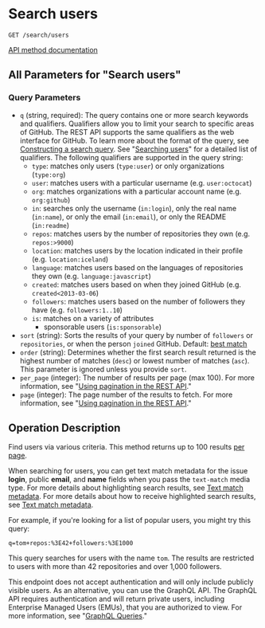 # Search users

`GET /search/users`

[API method documentation](https://docs.github.com/rest/search/search#search-users)

## All Parameters for "Search users"

### Query Parameters

- `q` (string, required): The query contains one or more search keywords and qualifiers. Qualifiers allow you to limit your search to specific areas of GitHub. The REST API supports the same qualifiers as the web interface for GitHub. To learn more about the format of the query, see [Constructing a search query](https://docs.github.com/rest/search/search#constructing-a-search-query). See "[Searching users](https://docs.github.com/search-github/searching-on-github/searching-users)" for a detailed list of qualifiers. The following qualifiers are supported in the query string:
    - `type`: matches only users (`type:user`) or only organizations (`type:org`)
    - `user`: matches users with a particular username (e.g. `user:octocat`)
    - `org`: matches organizations with a particular account name (e.g. `org:github`)
    - `in`: searches only the username (`in:login`), only the real name (`in:name`), or only the email (`in:email`), or only the README (`in:readme`)
    - `repos`: matches users by the number of repositories they own (e.g. `repos:>9000`)
    - `location`: matches users by the location indicated in their profile (e.g. `location:iceland`)
    - `language`: matches users based on the languages of repositories they own (e.g. `language:javascript`)
    - `created`: matches users based on when they joined GitHub (e.g. `created<2013-03-06`)
    - `followers`: matches users based on the number of followers they have (e.g. `followers:1..10`)
    - `is`: matches on a variety of attributes
        - sponsorable users (`is:sponsorable`)
- `sort` (string): Sorts the results of your query by number of `followers` or `repositories`, or when the person `joined` GitHub. Default: [best match](https://docs.github.com/rest/search/search#ranking-search-results)
- `order` (string): Determines whether the first search result returned is the highest number of matches (`desc`) or lowest number of matches (`asc`). This parameter is ignored unless you provide `sort`.
- `per_page` (integer): The number of results per page (max 100). For more information, see "[Using pagination in the REST API](https://docs.github.com/rest/using-the-rest-api/using-pagination-in-the-rest-api)."
- `page` (integer): The page number of the results to fetch. For more information, see "[Using pagination in the REST API](https://docs.github.com/rest/using-the-rest-api/using-pagination-in-the-rest-api)."

## Operation Description

Find users via various criteria. This method returns up to 100 results [per page](https://docs.github.com/rest/guides/using-pagination-in-the-rest-api).

When searching for users, you can get text match metadata for the issue **login**, public **email**, and **name** fields when you pass the `text-match` media type. For more details about highlighting search results, see [Text match metadata](https://docs.github.com/rest/search/search#text-match-metadata). For more details about how to receive highlighted search results, see [Text match metadata](https://docs.github.com/rest/search/search#text-match-metadata).

For example, if you're looking for a list of popular users, you might try this query:

`q=tom+repos:%3E42+followers:%3E1000`

This query searches for users with the name `tom`. The results are restricted to users with more than 42 repositories and over 1,000 followers.

This endpoint does not accept authentication and will only include publicly visible users. As an alternative, you can use the GraphQL API. The GraphQL API requires authentication and will return private users, including Enterprise Managed Users (EMUs), that you are authorized to view. For more information, see "[GraphQL Queries](https://docs.github.com/graphql/reference/queries#search)."
